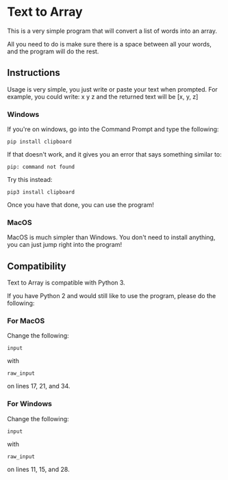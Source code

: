 # Text to Array

This is a very simple program that will convert a list of words into an array.

All you need to do is make sure there is a space between all your words, and the program will do the rest.

## Instructions

Usage is very simple, you just write or paste your text when prompted. For example, you could write:
x y z and the returned text will be [x, y, z]

### Windows

If you're on windows, go into the Command Prompt and type the following:

    pip install clipboard

If that doesn't work, and it gives you an error that says something similar to:

    pip: command not found

Try this instead:

    pip3 install clipboard


Once you have that done, you can use the program!

### MacOS

MacOS is much simpler than Windows. You don't need to install anything, you can just jump right into the program!

## Compatibility

Text to Array is compatible with Python 3.

If you have Python 2 and would still like to use the program, please do the following:

### For MacOS

Change the following:

    input

with

    raw_input

on lines 17, 21, and 34.

### For Windows

Change the following:

    input

with

    raw_input

on lines 11, 15, and 28.
